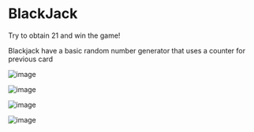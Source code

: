 # BlackJack
Try to obtain 21 and win the game!

Blackjack have a basic random number generator that uses a counter for previous card

![image](https://user-images.githubusercontent.com/42646031/159046069-9dab3c81-9a8f-4f1a-b677-4dbd994c4b3c.png)

![image](https://user-images.githubusercontent.com/42646031/159044839-1290f856-98e2-4ab5-8cd5-eefc9e6548bc.png)

![image](https://user-images.githubusercontent.com/42646031/159045184-3ffb3740-6395-4dfe-a164-77b5d6293e09.png)

![image](https://user-images.githubusercontent.com/42646031/159045737-5b367714-7d6b-4612-8a60-9b3e822a0bf6.png)
